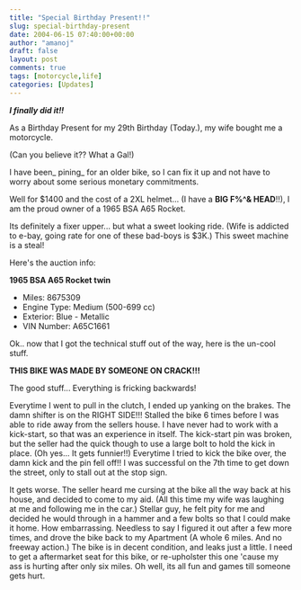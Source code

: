 ```yaml
---
title: "Special Birthday Present!!"
slug: special-birthday-present
date: 2004-06-15 07:40:00+00:00
author: "amanoj"
draft: false
layout: post
comments: true
tags: [motorcycle,life]
categories: [Updates]
---
```


**_I finally did it!!_**

As a Birthday Present for my 29th Birthday (Today.), my wife bought me a motorcycle.

(Can you believe it?? What a Gal!)

I have been_ pining_ for an older bike, so I can fix it up and not have to worry about some serious monetary commitments.

Well for $1400 and the cost of a 2XL helmet... (I have a **BIG F%^& HEAD**!!), I am the proud owner of a 1965 BSA A65 Rocket.

Its definitely a fixer upper... but what a sweet looking ride. (Wife is addicted to e-bay, going rate for one of these bad-boys is $3K.) This sweet machine is a steal!

Here's the auction info:

**1965 BSA A65 Rocket twin**

* Miles:  8675309
* Engine Type:  Medium (500-699 cc)
* Exterior:  Blue - Metallic
* VIN Number:  A65C1661

Ok.. now that I got the technical stuff out of the way, here is the un-cool stuff.

**THIS BIKE WAS MADE BY SOMEONE ON CRACK!!!**

The good stuff... Everything is fricking backwards!

Everytime I went to pull in the clutch, I ended up yanking on the brakes. The damn shifter is on the RIGHT SIDE!!! Stalled the bike 6 times before I was able to ride away from the sellers house. I have never had to work with a kick-start, so that was an experience in itself. The kick-start pin was broken, but the seller had the quick though to use a large bolt to hold the kick in place. (Oh yes... It gets funnier!!) Everytime I tried to kick the bike over, the damn kick and the pin fell off!! I was successful on the 7th time to get down the street, only to stall out at the stop sign.

It gets worse. The seller heard me cursing at the bike all the way back at his house, and decided to come to my aid. (All this time my wife was laughing at me and following me in the car.) Stellar guy, he felt pity for me and decided he would through in a hammer and a few bolts so that I could make it home. How embarrassing. Needless to say I figured it out after a few more times, and drove the bike back to my Apartment (A whole 6 miles. And no freeway action.) The bike is in decent condition, and leaks just a little. I need to get a aftermarket seat for this bike, or re-upholster this one 'cause my ass is hurting after only six miles. Oh well, its all fun and games till someone gets hurt.
